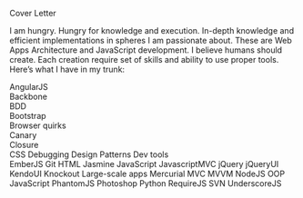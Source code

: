 Cover Letter

I am hungry. Hungry for knowledge and execution. In-depth knowledge and efficient implementations in spheres I am passionate about. These are Web Apps Architecture and JavaScript development.
I believe humans should create. Each creation require  set of skills and ability to use proper tools. Here’s what I have in my trunk:

AngularJS  	    		      		      
Backbone		    	  				        
BDD			        	      			        
Bootstrap		    		        			          
Browser quirks				          			        
Canary		      			        		  
Closure		      		        			        
CSS
Debugging
Design Patterns
Dev tools  
EmberJS
Git
HTML
Jasmine
JavaScript
JavascriptMVC
jQuery
jQueryUI
KendoUI
Knockout
Large-scale apps
Mercurial
MVC
MVVM
NodeJS
OOP JavaScript
PhantomJS
Photoshop
Python
RequireJS
SVN
UnderscoreJS
